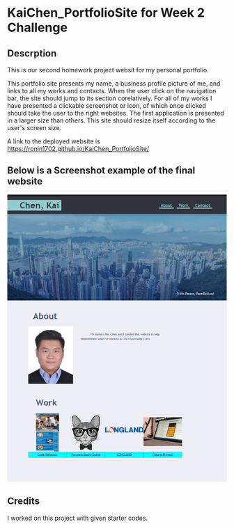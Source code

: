 # KaiChen_PortfolioSite for Week 2 Challenge

## Descrption
This is our second homework project websit for my personal portfolio.

This portfolio site presents my name, a business profile picture of me, and links to all my works and contacts.
When the user click on the navigation bar, the site should jump to its section corelatively.
For all of my works I have presented a clickable screenshot or icon, of which once clicked should take the user to the right websites.
The first application is presented in a larger size than others.
This site should resize itself according to the user's screen size.


A link to the deployed website is https://ronin1702.github.io/KaiChen_PortfolioSite/

## Below is a Screenshot example of the final website
![Screenshot](./images/PortfolioScreenshot.png)

## Credits
I worked on this project with given starter codes.